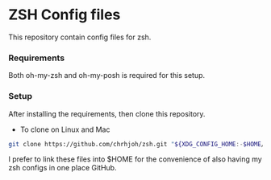 # ZSH Config files

This repository contain config files for zsh.

### Requirements
Both oh-my-zsh and oh-my-posh is required for this setup.

### Setup
After installing the requirements, then clone this repository. 

- To clone on Linux and Mac
```sh
git clone https://github.com/chrhjoh/zsh.git "${XDG_CONFIG_HOME:-$HOME/.config}"/zsh
```

I prefer to link these files into $HOME for the convenience of also having my zsh configs in one place GitHub.
